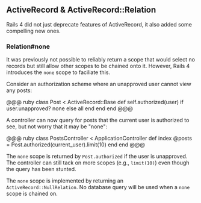 ## ActiveRecord & ActiveRecord::Relation

Rails 4 did not just deprecate features of ActiveRecord, it also added some
compelling new ones.

### Relation#none

It was previously not possible to reliably return a scope that would select no
records but still allow other scopes to be chained onto it. However, Rails 4
introduces the `none` scope to faciliate this.

Consider an authorization scheme where an unapproved user cannot view any
posts:

@@@ ruby
class Post < ActiveRecord::Base
  def self.authorized(user)
    if user.unapproved?
      none
    else
      all
    end
  end
end
@@@

A controller can now query for posts that the current user is authorized to
see, but not worry that it may be "none":

@@@ ruby
class PostsController < ApplicationController
  def index
    @posts = Post.authorized(current_user).limit(10)
  end
end
@@@

The `none` scope is returned by `Post.authorized` if the user is unapproved.
The controller can still tack on more scopes (e.g., `limit(10)`) even though
the query has been stunted.

The `none` scope is implemented by returning an `ActiveRecord::NullRelation`.
No database query will be used when a `none` scope is chained on.
